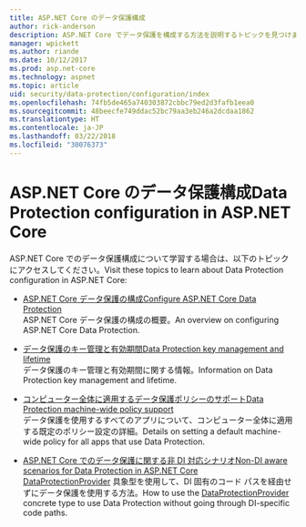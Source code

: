 ```yaml
---
title: ASP.NET Core のデータ保護構成
author: rick-anderson
description: ASP.NET Core でデータ保護を構成する方法を説明するトピックを見つけます。
manager: wpickett
ms.author: riande
ms.date: 10/12/2017
ms.prod: asp.net-core
ms.technology: aspnet
ms.topic: article
uid: security/data-protection/configuration/index
ms.openlocfilehash: 74fb5de465a740303872cbbc79ed2d3fafb1eea0
ms.sourcegitcommit: 48beecfe749ddac52bc79aa3eb246a2dcdaa1862
ms.translationtype: HT
ms.contentlocale: ja-JP
ms.lasthandoff: 03/22/2018
ms.locfileid: "30076373"
---
```

# <a name="data-protection-configuration-in-aspnet-core"></a><span data-ttu-id="50f58-103">ASP.NET Core のデータ保護構成</span><span class="sxs-lookup"><span data-stu-id="50f58-103">Data Protection configuration in ASP.NET Core</span></span>

<span data-ttu-id="50f58-104">ASP.NET Core でのデータ保護構成について学習する場合は、以下のトピックにアクセスしてください。</span><span class="sxs-lookup"><span data-stu-id="50f58-104">Visit these topics to learn about Data Protection configuration in ASP.NET Core:</span></span>

* [<span data-ttu-id="50f58-105">ASP.NET Core データ保護の構成</span><span class="sxs-lookup"><span data-stu-id="50f58-105">Configure ASP.NET Core Data Protection</span></span>](xref:security/data-protection/configuration/overview)  
  <span data-ttu-id="50f58-106">ASP.NET Core データ保護の構成の概要。</span><span class="sxs-lookup"><span data-stu-id="50f58-106">An overview on configuring ASP.NET Core Data Protection.</span></span>

* [<span data-ttu-id="50f58-107">データ保護のキー管理と有効期間</span><span class="sxs-lookup"><span data-stu-id="50f58-107">Data Protection key management and lifetime</span></span>](xref:security/data-protection/configuration/default-settings)  
  <span data-ttu-id="50f58-108">データ保護のキー管理と有効期間に関する情報。</span><span class="sxs-lookup"><span data-stu-id="50f58-108">Information on Data Protection key management and lifetime.</span></span>

* [<span data-ttu-id="50f58-109">コンピューター全体に適用するデータ保護ポリシーのサポート</span><span class="sxs-lookup"><span data-stu-id="50f58-109">Data Protection machine-wide policy support</span></span>](xref:security/data-protection/configuration/machine-wide-policy)  
  <span data-ttu-id="50f58-110">データ保護を使用するすべてのアプリについて、コンピューター全体に適用する既定のポリシー設定の詳細。</span><span class="sxs-lookup"><span data-stu-id="50f58-110">Details on setting a default machine-wide policy for all apps that use Data Protection.</span></span>

* [<span data-ttu-id="50f58-111">ASP.NET Core でのデータ保護に関する非 DI 対応シナリオ</span><span class="sxs-lookup"><span data-stu-id="50f58-111">Non-DI aware scenarios for Data Protection in ASP.NET Core</span></span>](xref:security/data-protection/configuration/non-di-scenarios)  
  <span data-ttu-id="50f58-112">[DataProtectionProvider](/dotnet/api/Microsoft.AspNetCore.DataProtection.DataProtectionProvider) 具象型を使用して、DI 固有のコード パスを経由せずにデータ保護を使用する方法。</span><span class="sxs-lookup"><span data-stu-id="50f58-112">How to use the [DataProtectionProvider](/dotnet/api/Microsoft.AspNetCore.DataProtection.DataProtectionProvider) concrete type to use Data Protection without going through DI-specific code paths.</span></span>
